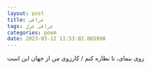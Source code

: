 ```yaml
---
layout: post
title: عراقی
tags: عراقی غزل
categories: poem
date: 2023-05-12 11:53:02.065998
---
```


روی بنمای، تا نظاره کنم / کارزوی من از جهان این است